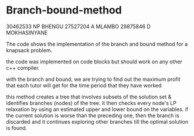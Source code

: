 # Branch-bound-method
30462533 NP BHENGU
27527204 A MLAMBO
29875846 D MOKHASINYANE

The code shows the implementation of the branch and bound method for a knapsack problem. 

the code was implemented on code blocks but should work on any other c++ compiler.

with the branch and bound, we are trying to find out the maximum profit that each tutor will get for the time period that they have worked

this method creates a tree that involves subsets of the solution set & identifies branches (nodes) of the tree. it then checks every node's LP relaxation by using an estimated upper and lower bound on the variables. if the current solution is worse than the preceding one, then the branch is discarded and it continues exploring other branches till the optimal solution is found.
